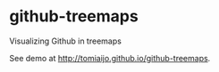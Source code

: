 github-treemaps
===============

Visualizing Github in treemaps


See demo at http://tomiaijo.github.io/github-treemaps.
